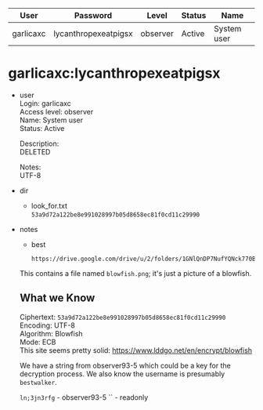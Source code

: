 | User         | Password                          | Level    | Status     | Name          |  
|--------------|-----------------------------------|----------|------------|---------------|    
| garlicaxc    | lycanthropexeatpigsx              | observer | Active     | System user   | 

# garlicaxc:lycanthropexeatpigsx

* user<br>
  Login: garlicaxc<br>
  Access level: observer<br>
  Name: System user<br>
  Status: Active<br>

  Description:<br>
  DELETED<br>

  Notes:<br>
  UTF-8<br>

* dir<br>
  * look_for.txt<br>
    `53a9d72a122be8e991028997b05d8658ec81f0cd11c29990`<br>
* notes
  * best<br>
      ```
      https://drive.google.com/drive/u/2/folders/1GNlQnDP7NufYQNck770BJ7phioGtTPb5
      ```
  This contains a file named `blowfish.png`; it's just a picture of a blowfish.

  ## What we Know

  Ciphertext: `53a9d72a122be8e991028997b05d8658ec81f0cd11c29990`<br>
  Encoding:   UTF-8<br>
  Algorithm:  Blowfish<br>
  Mode:       ECB<br>
  This site seems pretty solid: https://www.lddgo.net/en/encrypt/blowfish

  We have a string from observer93-5  which could be a key for the decryption process. We also know the username is presumably `bestwalker`.

  `ln;3jn3rfg` - observer93-5
  ``           - readonly


